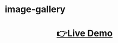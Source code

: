 # image-gallery

<h1 align="center">
  <a href="https://sm-gallery.netlify.app">👉Live Demo</a>
</h1>
